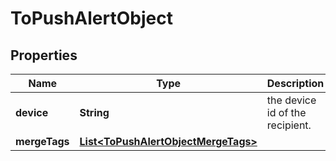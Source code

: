 # ToPushAlertObject

## Properties
Name | Type | Description | Notes
------------ | ------------- | ------------- | -------------
**device** | **String** | the device id of the recipient. | 
**mergeTags** | [**List&lt;ToPushAlertObjectMergeTags&gt;**](ToPushAlertObjectMergeTags.md) |  |  [optional]
